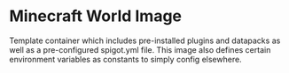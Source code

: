 # Minecraft World Image

Template container which includes pre-installed plugins and datapacks as well as a pre-configured spigot.yml file. This image also defines certain environment variables as constants to simply config elsewhere.